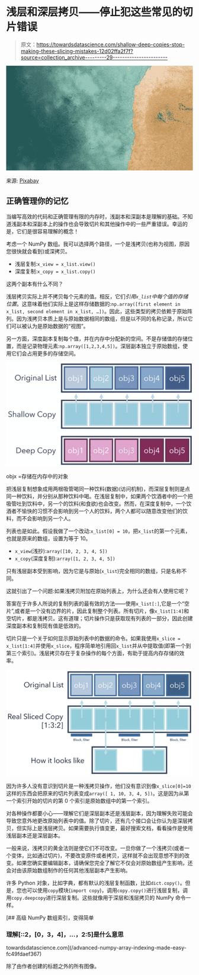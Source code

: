 # 浅层和深层拷贝——停止犯这些常见的切片错误

> 原文：<https://towardsdatascience.com/shallow-deep-copies-stop-making-these-slicing-mistakes-12d02ffa2f7f?source=collection_archive---------29----------------------->

![](img/d3349875bedd69a5c711875c695571b3.png)

来源: [Pixabay](https://pixabay.com/photos/sea-water-holidays-blue-background-2755908/)

## 正确管理你的记忆

当编写高效的代码和正确管理有限的内存时，浅副本和深副本是理解的基础。不知道浅副本和深副本上的操作也会导致切片和其他操作中的一些严重错误。幸运的是，它们是很容易理解的概念！

考虑一个 NumPy 数组。我可以选择两个路径，一个是浅拷贝(也称为视图，原因您很快就会看到)或深拷贝。

*   浅层复制:`x_view = x_list.view()`
*   深度复制:`x_copy = x_list.copy()`

这两个副本有什么不同？

浅层拷贝实际上并不拷贝每个元素的值。相反，它们*引用`x_list`中每个值的存储位置*。这意味着他们实际上是这样存储数据的:`np.array([first element in x_list, second element in x_list, …])`。因此，这些类型的拷贝依赖于原始阵列。因为浅拷贝本质上是与原始数据相同的数组，但是以不同的名称记录，所以它们可以被认为是原始数据的“视图”。

另一方面，深度副本复制每个值，并在内存中分配新的空间。不是存储值的存储位置，而是记录物理元素:`np.array([1,2,3,4,5])`。深层副本独立于原始数组，使用它们会占用更多的存储空间。

![](img/6d9597b9ed8592af3fc97d9fe1247b60.png)

objx =存储在内存中的对象

把浅层复制想象成用两根吸管喝同一种饮料(数据)(访问机制)，而深层复制则是点同一种饮料，并分别从那种饮料中喝。在浅层复制中，如果两个饮酒者中的一个把吸管吐到饮料中，另一个的饮料(和食欲)也会改变。然而，在深度复制中，一个饮酒者不愉快的习惯不会影响到另一个人的饮料，两个人都可以随意改变他们的饮料，而不会影响到另一个人。

列表也是如此。假设我做了一个改动:`x_list[0] = 10`，把`x_list`的第一个元素，也就是原来的数组，设置为等于 10。

*   `x_view`(浅抄):`array([10, 2, 3, 4, 5])`
*   `x_copy`(深度复制):`array([1, 2, 3, 4, 5])`

只有浅层副本受到影响，因为它是与原始(`x_list`)完全相同的数组，只是名称不同。

这就引出了一个问题:如果浅拷贝附加在原始列表上，为什么还会有人使用它呢？

答案在于许多人所说的复制列表的最有效的方法——使用`x_list[:]`,它是一个“空片”,或者是一个没有边界的片，因此复制整个列表。所有切片，像`x_list[1:4]`和空切片，都是浅拷贝。这有道理；切片操作只是获取现有列表的一部分，因此创建深度副本和复制现有值是低效的。

切片只是一个关于如何显示原始列表中的数据的命令。如果我使用`x_slice = x_list[1:4]`并使用`x_slice`，程序简单地引用回`x_list`并从中提取值(即第一个到第三个索引)。浅层拷贝存在于复杂操作的每个方面，有助于提高内存存储的效率。

![](img/af2638ddafb8871410e6a747841ff1de.png)

因为许多人没有意识到切片是一种浅拷贝操作，他们没有意识到像`x_slice[0]=10`这样的东西会把原来的切片列表变成`array([ 1, 10, 3, 4, 5])`。这是因为从第一个索引开始的切片的第 0 个索引是原始数组中的第一个索引。

对各种操作都要小心——理解它们是深层副本还是浅层副本，因为理解失败可能会导致您意外地更改原始列表中的值。除了切片，还有几个接口会让你认为是深层拷贝，但实际上是浅层拷贝。如果需要执行值变更，最好搜索文档，看看操作是使用浅层副本还是深层副本。

一般来说，浅拷贝的黄金法则是使它们不可改变。一旦你做了一个浅拷贝(或者一个变体，比如通过切片)，不要改变原件或者拷贝，这样就不会出现意想不到的改变。如果您确实要编辑副本，请确保您完全了解它不仅会对原始数组产生影响，还会对由该原始数组制作的任何其他浅层副本产生影响。

许多 Python 对象，比如字典，都有默认的浅层复制函数，比如`dict.copy()`。但是，您也可以使用`copy`模块(`import copy`)，调用`copy.copy()`进行浅层复制，调用`copy.deepcopy`进行深层复制。这些就像用于深层和浅层拷贝的 NumPy 命令一样。

[](/advanced-numpy-array-indexing-made-easy-fc49fdaef367) [## 高级 NumPy 数组索引，变得简单

### 理解[::2，[0，3，4]，…，2:5]是什么意思

towardsdatascience.com](/advanced-numpy-array-indexing-made-easy-fc49fdaef367) 

除了由作者创建的标题之外的所有图像。